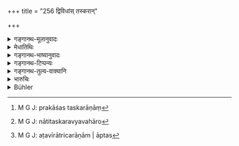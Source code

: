 +++
title = "256 द्विविधांस् तस्करान्"

+++

<details><summary>गङ्गानथ-मूलानुवादः</summary>

The spy-eyed king shall discover the two kinds of thieves who take away the property of other men, those that are ‘open’ and those ‘concealed’—(256)
</details>

<details><summary>मेधातिथिः</summary>

**चाराः** प्रच्छन्ना राष्ट्रे राजकृत्यज्ञानिनः । ते चक्षुषी इव यस्य स **चारचक्षुः** । प्रकाशतस्कराणां[^६५३] नास्ति तस्करव्यवहारो[^६५४] यथा लोके ऽन्येषाम् अटवीरात्रिचराणाम् अस्ति[^६५५] । तैः सामान्योपादानं तद्वन् निग्रहार्थं क्रियते ॥ ९.२५६ ॥


[^६५५]:
     M G J: aṭavīrātricarāṇām |  āptas


[^६५४]:
     M G J: nātitaskaravyavahāro


[^६५३]:
     M G J: prakāśas taskarāṇāṃ
</details>

<details><summary>गङ्गानथ-भाष्यानुवादः</summary>

Throughout the realm, hidden spies should find out all that pertains to the king’s business; and hence they are spoken of as his ‘eyes’, and the king called ‘*spy-eyed*’.

Though the action of the ‘open’ thief does not stand on the same footing as that of the ‘concealed’ one—such as those who prowl about at night in forests etc.’—yet both have been mentioned together for the purpose of indicating the equality of the punishment to be meted out to them.—(256)
</details>

<details><summary>गङ्गानथ-टिप्पन्यः</summary>

This verse is quoted in *Vivādaratnākara* (p. 289).
</details>

<details><summary>गङ्गानथ-तुल्य-वाक्यानि</summary>

**(verses 9.256-260)  
**

*Bṛhaspati* (22, 2-5).—‘Thieves are of two kinds:—open and secret. These
are subdivided thousand-fold, according to their skill, ability and
*modus operandi*. Fraudulent traders, quacks, gamblers, corrupt judges,
those who accept bribes, cheats, persons posing as interpreters of omens or performers of propitiatory rites, mean artists, forgers, hired servants refusing to do their work, roguish umpires, perjured witnesses, and jugglers,—these are called *open thieves*. Housebreakers, highwaymen, robbers of bipeds and quadrupeds, stealers of clothes and such things, and stealers of grain,—these are *secret thieves*.’

*Nārada* (Theft, 1-5).—‘Two kinds of robbers who steal the goods of
others, have to be distinguished:—the one kind *open* and the other kind
*secret. Open* rogues are those who forge measures and weights or
receive bribes, robbers, gamblers, public prostitutes, those who roam about in disguise, those who make a living by teaching auspicious ceremonies,—these and such like persons are considered *open* rogues. Rogues acting *in secret* are those who roam in the woods, or he concealed, as well as those who make a profession of stealing. They attack and rob people who do not beware of them. Those who infest a country, a village, or a house, or disturb a sacrificial act, cut purses, and other persons of this sort also are considered to be *secret rogues*.’
</details>

<details><summary>भारुचिः</summary>

चारचक्षुर्भिः पार्थिवैः परद्रव्यनिर्हरतां तास्कर्यं विज्ञेयम् । आदरार्थं चायम् उपदेशः आदाव् एषां विज्ञेयः ॥ ९.२५६ ॥
</details>

<details><summary>Bühler</summary>

256	Let the king who sees (everything) through his spies, discover the two sorts of thieves who deprive others of their property, both those who (show themselves) openly and those who (lie) concealed.
</details>
